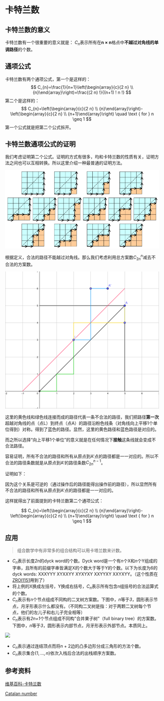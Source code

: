 # 卡特兰数

## 卡特兰数的意义

卡特兰数有一个很重要的意义就是：
$C_n$表示所有在**n × n**格点中**不越过对角线的单调路径**的个数。

## 通项公式

卡特兰数有两个通项公式，第一个是这样的：
$$
C_{n}=\frac{1}{n+1}\left(\begin{array}{c}{2 n} \\ {n}\end{array}\right)=\frac{(2 n) !}{(n+1) ! n !}
$$
第二个是这样的：
$$
C_{n}=\left(\begin{array}{c}{2 n} \\ {n}\end{array}\right)-\left(\begin{array}{c}{2 n} \\ {n+1}\end{array}\right) \quad \text { for } n \geq 1
$$
第一个公式就是把第二个公式拆开。

## 卡特兰数通项公式的证明
我们考虑证明第二个公式。证明的方式有很多，均和卡特兰数的性质有关，证明方法之间也可以互相转换。所以这里介绍一种最普通的证明方法。

![](pic/卡特兰数-2.png)

根据定义，合法的路径不能越过对角线。那么我们考虑利用总方案数$C_{2n}^n$减去不合法的方案数。

![截屏2019-10-20上午8.42.53](pic/卡特兰数-3.png)

这里的黄色线和绿色线连接而成的路径代表一条不合法的路径，我们把路径**第一次**超越对角线的点（点L）到终点（点A）的路径沿粉色线条（对角线向上平移1个单位得到）对称。得到了蓝色的路径。显然，这里的黄色路径和蓝色路径是对应的。

而之所以选择“向上平移1个单位”的意义就是在任何情况下**接触**这条线就会变成不合法路径。

容易证明，所有不合法的路径和所有从原点到A'点的路径都是一一对应的。所以不合法的路径条数就是从原点到A'的路径条数$C_{2n}^{n-1}$。

证明如下：

因为这个关系是可逆的（通过操作后的路径能得出操作前的路径），所以显然所有不合法的路径和所有从原点到A'点的路径都是一一对应的。

这样就得出了前面提到的卡特兰数第二个通项公式：

$$
C_{n}=\left(\begin{array}{c}{2 n} \\ {n}\end{array}\right)-\left(\begin{array}{c}{2 n} \\ {n+1}\end{array}\right) \quad \text { for } n \geq 1
$$

## 应用

>  组合数学中有非常多的组合结构可以用卡塔兰数来计数。

- $C_n$表示长度*2n*的dyck word的个数。Dyck word是一个有*n*个X和*n*个Y组成的字串，且所有的前缀字串皆满足X的个数大于等于Y的个数。以下为长度为6的dyck words: XXXYYY XYXXYY XYXYXY XXYYXY XXYXYY。（这个性质在[ZROI1151](http://www.zhengruioi.com/problem/1151)用到了）
- 将上例的X换成左括号，Y换成右括号，$C_n$表示所有包含*n*组括号的合法运算式的个数。
- $C_n$表示有*n*个节点组成不同构的二叉树方案数。下图中，*n*等于*3*，圆形表示节点，月牙形表示什么都没有。（不同构二叉树是指：对于两颗二叉树每个节点，他们的左儿子和右儿子完全相等）
- $C_n$表示有*2n+1*个节点组成不同构"合并果子树"（full binary tree）的方案数。下图中，*n*等于*3*，圆形表示内部节点，月牙形表示外部节点。本质同上。

![](/Users/gavinzheng/Documents/GitHub/blog/数学/pic/卡特兰数-1.png)

- $C_n$表示通过连结顶点而将*n* + 2边的凸多边形分成三角形的方法个数。
- $C_n$表示集合$\{1,...,n\}$依次入栈后合法的出栈顺序方案数。

## 参考资料

[维基百科-卡特兰数](https://zh.wikipedia.org/wiki/%E5%8D%A1%E5%A1%94%E5%85%B0%E6%95%B0)

[Catalan number](https://en.wikipedia.org/wiki/Catalan_number)